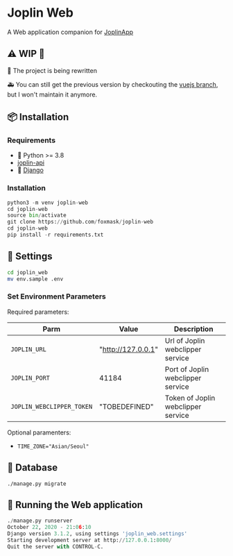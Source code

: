 # Joplin Web

A Web application companion for [JoplinApp](https://joplinapp.org)

## :warning: WIP :snail:

:snail: The project is being rewritten

:ambulance: You can still get the previous version by checkouting the [vuejs branch](https://github.com/foxmask/joplin-web/tree/vuejs), but I won't maintain it anymore.

## :package: Installation

### Requirements

* :snake: Python >= 3.8
* [joplin-api](https://github.com/foxmask/joplin-api)
* :horse: [Django](https://www.djangoprojects.com)

### Installation

```python
python3 -m venv joplin-web
cd joplin-web
source bin/activate
git clone https://github.com/foxmask/joplin-web
cd joplin-web
pip install -r requirements.txt
```

##  :wrench: Settings

```bash
cd joplin_web
mv env.sample .env
```

### Set Environment Parameters

Required parameters:

|Parm | Value | Description|
|---|---|---|
|`JOPLIN_URL` | "http://127.0.0.1" | Url of Joplin webclipper service|
|`JOPLIN_PORT` |41184 | Port of Joplin webclipper service|
|`JOPLIN_WEBCLIPPER_TOKEN` | "TOBEDEFINED" | Token of Joplin webclipper service|


Optional paramenters:
* `TIME_ZONE="Asian/Seoul"`

## :dvd: Database

```
./manage.py migrate
```

## :mega: Running the Web application

```python
./manage.py runserver
October 22, 2020 - 21:06:10
Django version 3.1.2, using settings 'joplin_web.settings'
Starting development server at http://127.0.0.1:8000/
Quit the server with CONTROL-C.
```
